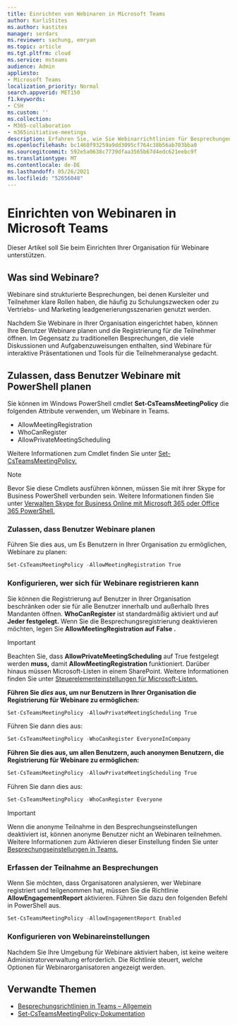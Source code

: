 ```yaml
---
title: Einrichten von Webinaren in Microsoft Teams
author: KarliStites
ms.author: kastites
manager: serdars
ms.reviewer: sachung, emryan
ms.topic: article
ms.tgt.pltfrm: cloud
ms.service: msteams
audience: Admin
appliesto:
- Microsoft Teams
localization_priority: Normal
search.appverid: MET150
f1.keywords:
- CSH
ms.custom: ''
ms.collection:
- M365-collaboration
- m365initiative-meetings
description: Erfahren Sie, wie Sie Webinarrichtlinien für Besprechungen Teams verwalten.
ms.openlocfilehash: bc1460f93259a9dd3095cf764c38b56ab703bba0
ms.sourcegitcommit: 592e5a0638c7739dfaa3565b67d4edc621eebc9f
ms.translationtype: MT
ms.contentlocale: de-DE
ms.lasthandoff: 05/26/2021
ms.locfileid: "52656048"
---
```

# <a name="set-up-for-webinars-in-microsoft-teams"></a>Einrichten von Webinaren in Microsoft Teams

Dieser Artikel soll Sie beim Einrichten Ihrer Organisation für Webinare unterstützen.

## <a name="what-are-webinars"></a>Was sind Webinare?

Webinare sind strukturierte Besprechungen, bei denen Kursleiter und Teilnehmer klare Rollen haben, die häufig zu Schulungszwecken oder zu Vertriebs- und Marketing leadgenerierungsszenarien genutzt werden.

Nachdem Sie Webinare in Ihrer Organisation eingerichtet haben, können Ihre Benutzer Webinare planen und die Registrierung für die Teilnehmer öffnen. Im Gegensatz zu traditionellen Besprechungen, die viele Diskussionen und Aufgabenzuweisungen enthalten, sind Webinare für interaktive Präsentationen und Tools für die Teilnehmeranalyse gedacht.

## <a name="allow-users-to-schedule-webinars-using-powershell"></a>Zulassen, dass Benutzer Webinare mit PowerShell planen

Sie können im Windows PowerShell cmdlet **Set-CsTeamsMeetingPolicy** die folgenden Attribute verwenden, um Webinare in Teams.

- AllowMeetingRegistration
- WhoCanRegister
- AllowPrivateMeetingScheduling

Weitere Informationen zum Cmdlet finden Sie unter [Set-CsTeamsMeetingPolicy.](/powershell/module/skype/set-csteamsmeetingpolicy)

> [!NOTE]
> Bevor Sie diese Cmdlets ausführen können, müssen Sie mit ihrer Skype for Business PowerShell verbunden sein. Weitere Informationen finden Sie unter [Verwalten Skype for Business Online mit Microsoft 365 oder Office 365 PowerShell.](/office365/enterprise/powershell/manage-skype-for-business-online-with-office-365-powershell)

### <a name="allow-users-to-schedule-webinars"></a>Zulassen, dass Benutzer Webinare planen

Führen Sie dies aus, um Es Benutzern in Ihrer Organisation zu ermöglichen, Webinare zu planen:

```powershell
Set-CsTeamsMeetingPolicy -AllowMeetingRegistration True
```
### <a name="configure-who-can-register-for-webinars"></a>Konfigurieren, wer sich für Webinare registrieren kann

Sie können die Registrierung auf Benutzer in Ihrer Organisation beschränken oder sie für alle Benutzer innerhalb und außerhalb Ihres Mandanten öffnen. **WhoCanRegister** ist standardmäßig aktiviert und auf **Jeder festgelegt.** Wenn Sie die Besprechungsregistrierung deaktivieren möchten, legen Sie **AllowMeetingRegistration auf** **False .**

> [!IMPORTANT]
> Beachten Sie, dass **AllowPrivateMeetingScheduling** auf True festgelegt werden **muss,** damit **AllowMeetingRegistration** funktioniert. Darüber hinaus müssen Microsoft-Listen in einem SharePoint. Weitere Informationen finden Sie unter [Steuerelementeinstellungen für Microsoft-Listen.](/sharepoint/control-lists)

**Führen Sie *dies* aus, um nur Benutzern in Ihrer Organisation die Registrierung für Webinare zu ermöglichen:**

```powershell
Set-CsTeamsMeetingPolicy -AllowPrivateMeetingScheduling True
```

Führen Sie dann dies aus:

```powershell
Set-CsTeamsMeetingPolicy -WhoCanRegister EveryoneInCompany
```

**Führen Sie dies aus, um allen Benutzern, auch anonymen Benutzern, die Registrierung für Webinare zu ermöglichen:**

```powershell
Set-CsTeamsMeetingPolicy -AllowPrivateMeetingScheduling True
```

Führen Sie dann dies aus:

```powershell
Set-CsTeamsMeetingPolicy -WhoCanRegister Everyone
```

> [!IMPORTANT]
> Wenn die anonyme Teilnahme in den Besprechungseinstellungen deaktiviert ist, können anonyme Benutzer nicht an Webinaren teilnehmen. Weitere Informationen zum Aktivieren dieser Einstellung finden Sie unter [Besprechungseinstellungen in Teams.](meeting-settings-in-teams.md)

### <a name="collect-meeting-attendance"></a>Erfassen der Teilnahme an Besprechungen

Wenn Sie möchten, dass Organisatoren analysieren, wer Webinare registriert und teilgenommen hat, müssen Sie die Richtlinie **AllowEngagementReport** aktivieren. Führen Sie dazu den folgenden Befehl in PowerShell aus.

```powershell
Set-CsTeamsMeetingPolicy -AllowEngagementReport Enabled
```

### <a name="configure-webinar-settings"></a>Konfigurieren von Webinareinstellungen

Nachdem Sie Ihre Umgebung für Webinare aktiviert haben, ist keine weitere Administratorverwaltung erforderlich. Die Richtlinie steuert, welche Optionen für Webinarorganisatoren angezeigt werden.

## <a name="related-topics"></a>Verwandte Themen

- [Besprechungsrichtlinien in Teams – Allgemein](meeting-policies-in-teams-general.md)
- [Set-CsTeamsMeetingPolicy-Dokumentation](/powershell/module/skype/set-csteamsmeetingpolicy)
